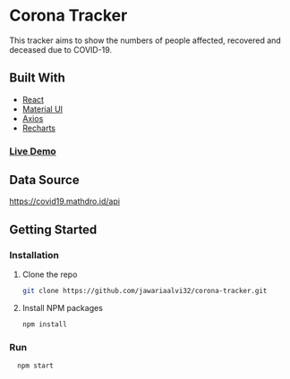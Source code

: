# Corona Tracker 

This tracker aims to show the numbers of people affected, recovered and deceased due to COVID-19.

## Built With

* [React](https://reactjs.org/)
* [Material UI](https://material-ui.com/)
* [Axios](https://www.npmjs.com/package/axios)
* [Recharts](http://recharts.org/)

### [Live Demo](https://coronacovid19-tracker.netlify.app/)

## Data Source
https://covid19.mathdro.id/api

## Getting Started

### Installation

1. Clone the repo
   ```sh
   git clone https://github.com/jawariaalvi32/corona-tracker.git
   ```
2. Install NPM packages
   ```sh
   npm install
   ```
### Run
 ```sh
   npm start
   ```
